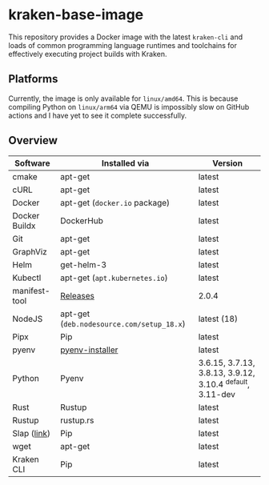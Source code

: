 # kraken-base-image

This repository provides a Docker image with the latest `kraken-cli` and loads of common programming language
runtimes and toolchains for effectively executing project builds with Kraken.

## Platforms

Currently, the image is only available for `linux/amd64`. This is because compiling Python on `linux/arm64` via
QEMU is impossibly slow on GitHub actions and I have yet to see it complete successfully.

## Overview

| Software | Installed via | Version |
| -------- | ------------- | ------- |
| cmake | apt-get | latest |
| cURL | apt-get | latest |
| Docker | apt-get (`docker.io` package) | latest |
| Docker Buildx | DockerHub | latest |
| Git | apt-get | latest |
| GraphViz | apt-get | latest |
| Helm | get-helm-3 | latest |
| Kubectl | apt-get (`apt.kubernetes.io`) | latest |
| manifest-tool | [Releases](https://github.com/estesp/manifest-tool/releases) | 2.0.4 |
| NodeJS | apt-get (`deb.nodesource.com/setup_18.x`) | latest (18) |
| Pipx | Pip | latest |
| pyenv | [pyenv-installer](https://github.com/pyenv/pyenv-installer) | latest |
| Python | Pyenv | 3.6.15, 3.7.13, 3.8.13, 3.9.12, 3.10.4 <sup>default</sup>, 3.11-dev |
| Rust | Rustup | latest |
| Rustup | rustup.rs | latest |
| Slap ([link](https://github.com/python-slap/slap-cli)) | Pip | latest |
| wget | apt-get | latest |
| Kraken CLI | Pip | latest |
